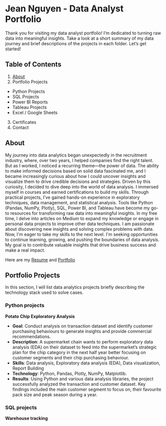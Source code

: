# Jean Nguyen - Data Analyst Portfolio

Thank you for visiting my data analyst portfolio! I’m dedicated to turning raw data into meaningful insights. Take a look at a short summary of my data journey and brief descriptions of the projects in each folder. Let’s get started!

## Table of Contents
1. [About](About/data-analyst-portfolio)
2. Portfolio Projects
- Python Projects
- SQL Projects
- Power BI Reports
- Tableau Projects
- Excel / Google Sheets
3. Certificates
4. Contact

## About

My journey into data analytics began unexpectedly in the recruitment industry, where, over two years, I helped companies find the right talent. But as I worked, I noticed a recurring theme—the power of data. The ability to make informed decisions based on solid data fascinated me, and I became increasingly curious about how I could uncover insights and visualize them to drive credible decisions and strategies.
Driven by this curiosity, I decided to dive deep into the world of data analysis. I immersed myself in courses and earned certifications to build my skills. Through practical projects, I’ve gained hands-on experience in exploratory techniques, data management, and statistical analysis. Tools like Python (Pandas, NumPy, Plotly), SQL, Power BI, and Tableau have become my go-to resources for transforming raw data into meaningful insights.
In my free time, I delve into articles on Medium to expand my knowledge or engage in personal data projects to improve other data techniques. I am passionate about discovering new insights and solving complex problems with data.
Now, I'm eager to take my skills to the next level. I'm seeking opportunities to continue learning, growing, and pushing the boundaries of data analysis. My goal is to contribute valuable insights that drive business success and make a real impact.

Here are my [Resume](https://github.com/Jeanetic/data-analyst-portfolio/blob/main/Quyen%20Nguyen%20-%20Data%20Analyst%20Resume.docx.pdf) and [Portfolio](https://jean-nguyen-portfolio.unicornplatform.page/)

## Portfolio Projects
In this section, I will list data analytics projects briefly describing the technology stack used to solve cases.

### Python projects
**Potato Chip Exploratory Analysis**
- **Goal**: Conduct analysis on transaction dataset and identify customer purchasing behaviours to generate insights and provide commercial recommendations.
- **Description**: A supermarket chain wants to perform exploratory data analysis (EDA) on their dataset to feed into the supermarket’s strategic plan for the chip category in the next half year better focusing on customer segments and their chip purchasing behaviour.
- **Skills**: Data analysis, Exploratory data analysis (EDA), Data visualization, Report Building
- **Technology**: Python, Pandas, Plotly, NumPy, Matplotlib.
- **Results**: Using Python and various data analysis libraries, the project successfully analyzed the transaction and customer dataset. Key findings included the main customer segment to focus on, their favourite pack size and peak season during a year.

### SQL projects
**Warehouse tracking**


